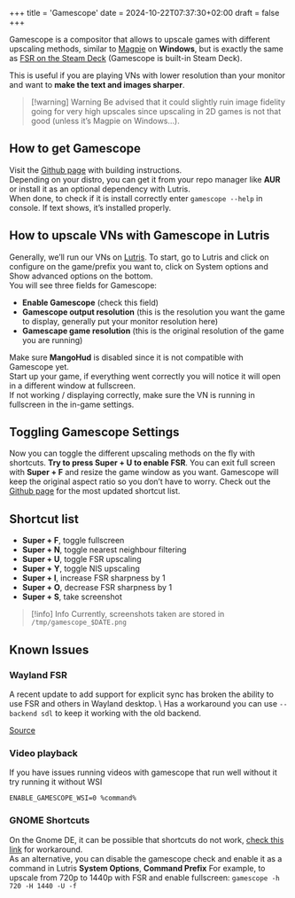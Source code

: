 +++
title = 'Gamescope'
date = 2024-10-22T07:37:30+02:00
draft = false
+++

Gamescope is a compositor that allows to upscale games with different upscaling methods, similar to [Magpie](/windows/magpie) on **Windows**, but is exactly the same as [FSR on the Steam Deck](/steam-deck/amd-fsr) (Gamescope is built-in Steam Deck).

This is useful if you are playing VNs with lower resolution than your monitor and want to **make the text and images sharper**.

> [!warning] Warning
> Be advised that it could slightly ruin image fidelity going for very high upscales since upscaling in 2D games is not that good (unless it’s Magpie on Windows…).

## How to get Gamescope

Visit the [Github page](https://github.com/Plagman/gamescope) with building instructions.\
Depending on your distro, you can get it from your repo manager like **AUR** or install it as an optional dependency with Lutris.\
When done, to check if it is install correctly enter `gamescope --help` in console. If text shows, it’s installed properly.

## How to upscale VNs with Gamescope in Lutris

Generally, we’ll run our VNs on [Lutris](/linux/lutris). 
To start, go to Lutris and click on configure on the game/prefix you want to, click on System options and Show advanced options on the bottom.\
You will see three fields for Gamescope:

* **Enable Gamescope** (check this field)
* **Gamescope output resolution** (this is the resolution you want the game to display, generally put your monitor resolution here)
* **Gamescape game resolution** (this is the original resolution of the game you are running)

Make sure **MangoHud** is disabled since it is not compatible with Gamescope yet.\
Start up your game, if everything went correctly you will notice it will open in a different window at fullscreen.\
If not working / displaying correctly, make sure the VN is running in fullscreen in the in-game settings.

## Toggling Gamescope Settings

Now you can toggle the different upscaling methods on the fly with shortcuts. **Try to press Super + U to enable FSR**.
You can exit full screen with **Super + F** and resize the game window as you want. Gamescope will keep the original aspect ratio so you don’t have to worry.
Check out the [Github page](https://github.com/Plagman/gamescope) for the most updated shortcut list.

## Shortcut list

* **Super + F**, toggle fullscreen
* **Super + N**, toggle nearest neighbour filtering
* **Super + U**, toggle FSR upscaling
* **Super + Y**, toggle NIS upscaling
* **Super + I**, increase FSR sharpness by 1
* **Super + O**, decrease FSR sharpness by 1
* **Super + S**, take screenshot

> [!info] Info
> Currently, screenshots taken are stored in `/tmp/gamescope_$DATE.png`

## Known Issues

### Wayland FSR

A recent update to add support for explicit sync has broken the ability to use FSR and others in Wayland desktop. \ 
Has a workaround you can use `--backend sdl` to keep it working with the old backend.

[Source](https://github.com/ValveSoftware/gamescope/issues/1237)

### Video playback

If you have issues running videos with gamescope that run well without it try running it without WSI

```
ENABLE_GAMESCOPE_WSI=0 %command%
```

### GNOME Shortcuts

On the Gnome DE, it can be possible that shortcuts do not work, [check this link](https://github.com/Plagman/gamescope/issues/424#issuecomment-1260049969) for workaround.\
As an alternative, you can disable the gamescope check and enable it as a command in Lutris **System Options**, **Command Prefix**
For example, to upscale from 720p to 1440p with FSR and enable fullscreen: `gamescope -h 720 -H 1440 -U -f`

